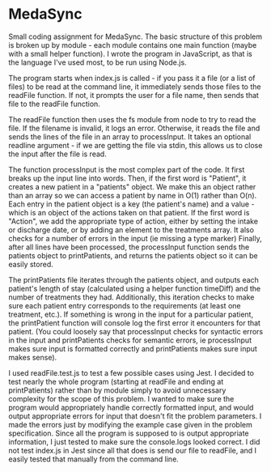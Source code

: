 # MedaSync

Small coding assignment for MedaSync.
The basic structure of this problem is broken up by module - each module contains one main function (maybe with a small helper function). I wrote the program in JavaScript, as that is the language I've used most, to be run using Node.js.

The program starts when index.js is called - if you pass it a file (or a list of files) to be read at the command line, it immediately sends those files to the readFile function. If not, it prompts the user for a file name, then sends that file to the readFile function.

The readFile function then uses the fs module from node to try to read the file. If the filename is invalid, it logs an error. Otherwise, it reads the file and sends the lines of the file in an array to processInput. It takes an optional readline argument - if we are getting the file via stdin, this allows us to close the input after the file is read.

The function processInput is the most complex part of the code. It first breaks up the input line into words. Then, if the first word is "Patient", it creates a new patient in a "patients" object. We make this an object rather than an array so we can access a patient by name in O(1) rather than O(n). Each entry in the patient object is a key (the patient's name) and a value - which is an object of the actions taken on that patient. If the first word is "Action", we add the appropriate type of action, either by setting the intake or discharge date, or by adding an element to the treatments array. It also checks for a number of errors in the input (ie missing a type marker) Finally, after all lines have been processed, the processInput function sends the patients object to printPatients, and returns the patients object so it can be easily stored.

The printPatients file iterates through the patients object, and outputs each patient's length of stay (calculated using a helper function timeDiff) and the number of treatments they had. Additionally, this iteration checks to make sure each patient entry corresponds to the requirements (at least one treatment, etc.). If something is wrong in the input for a particular patient, the printPatient function will console log the first error it encounters for that patient. (You could loosely say that processInput checks for syntactic errors in the input and printPatients checks for semantic errors, ie processInput makes sure input is formatted correctly and printPatients makes sure input makes sense).

I used readFile.test.js to test a few possible cases using Jest. I decided to test nearly the whole program (starting at readFile and ending at printPatients) rather than by module simply to avoid unnecessary complexity for the scope of this problem. I wanted to make sure the program would appropriately handle correctly formatted input, and would output appropriate errors for input that doesn't fit the problem parameters. I made the errors just by modifying the example case given in the problem specification. Since all the program is supposed to is output appropriate information, I just tested to make sure the console.logs looked correct. I did not test index.js in Jest since all that does is send our file to readFile, and I easily tested that manually from the command line.
